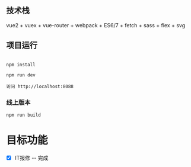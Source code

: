 

## 技术栈
vue2 + vuex + vue-router + webpack + ES6/7 + fetch + sass + flex + svg



## 项目运行

```

npm install

npm run dev

访问 http://localhost:8088
```


### 线上版本
```
npm run build

```






# 目标功能
- [x] IT报修 -- 完成








